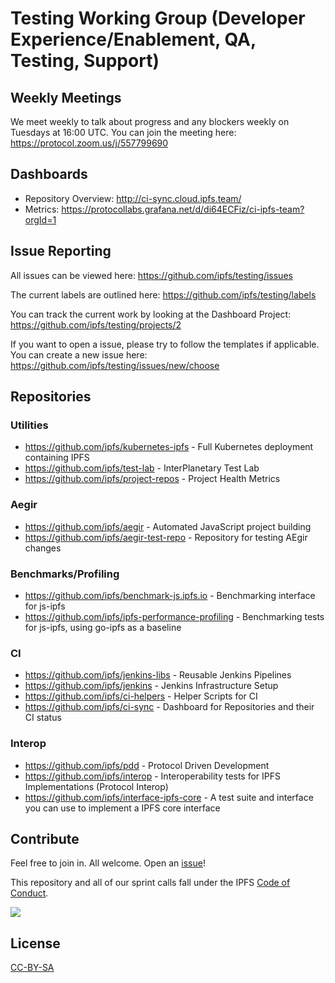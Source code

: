 # Testing Working Group (Developer Experience/Enablement, QA, Testing, Support)

## Weekly Meetings

We meet weekly to talk about progress and any blockers weekly on Tuesdays at
16:00 UTC. You can join the meeting here: https://protocol.zoom.us/j/557799690

## Dashboards

- Repository Overview: http://ci-sync.cloud.ipfs.team/
- Metrics: https://protocollabs.grafana.net/d/di64ECFiz/ci-ipfs-team?orgId=1

## Issue Reporting

All issues can be viewed here: https://github.com/ipfs/testing/issues

The current labels are outlined here: https://github.com/ipfs/testing/labels

You can track the current work by looking at the Dashboard Project: https://github.com/ipfs/testing/projects/2

If you want to open a issue, please try to follow the templates if applicable. You can create a new issue here: https://github.com/ipfs/testing/issues/new/choose

## Repositories

### Utilities
- https://github.com/ipfs/kubernetes-ipfs - Full Kubernetes deployment containing IPFS
- https://github.com/ipfs/test-lab - InterPlanetary Test Lab
- https://github.com/ipfs/project-repos - Project Health Metrics

### Aegir
- https://github.com/ipfs/aegir - Automated JavaScript project building
- https://github.com/ipfs/aegir-test-repo - Repository for testing AEgir changes

### Benchmarks/Profiling
- https://github.com/ipfs/benchmark-js.ipfs.io - Benchmarking interface for js-ipfs
- https://github.com/ipfs/ipfs-performance-profiling - Benchmarking tests for js-ipfs, using go-ipfs as a baseline

### CI
- https://github.com/ipfs/jenkins-libs - Reusable Jenkins Pipelines
- https://github.com/ipfs/jenkins - Jenkins Infrastructure Setup
- https://github.com/ipfs/ci-helpers - Helper Scripts for CI
- https://github.com/ipfs/ci-sync - Dashboard for Repositories and their CI status

### Interop
- https://github.com/ipfs/pdd - Protocol Driven Development
- https://github.com/ipfs/interop - Interoperability tests for IPFS Implementations (Protocol Interop)
- https://github.com/ipfs/interface-ipfs-core - A test suite and interface you can use to implement a IPFS core interface

## Contribute

Feel free to join in. All welcome. Open an [issue](https://github.com/ipfs/testing/issues/new)!

This repository and all of our sprint calls fall under the IPFS [Code of Conduct](https://github.com/ipfs/community/blob/master/code-of-conduct.md).

[![](https://cdn.rawgit.com/jbenet/contribute-ipfs-gif/master/img/contribute.gif)](https://github.com/ipfs/community/blob/master/contributing.md)

## License

[CC-BY-SA](LICENSE)
